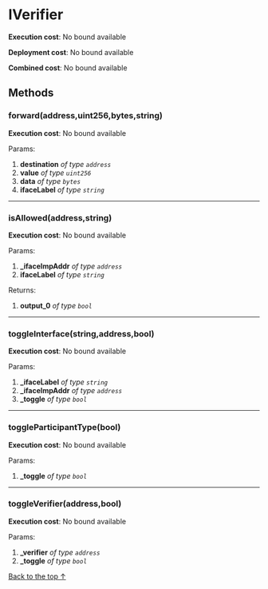 # IVerifier


**Execution cost**: No bound available

**Deployment cost**: No bound available

**Combined cost**: No bound available




## Methods
### forward(address,uint256,bytes,string)


**Execution cost**: No bound available


Params:

1. **destination** *of type `address`*
2. **value** *of type `uint256`*
3. **data** *of type `bytes`*
4. **ifaceLabel** *of type `string`*


--- 
### isAllowed(address,string)


**Execution cost**: No bound available


Params:

1. **_ifaceImpAddr** *of type `address`*
2. **ifaceLabel** *of type `string`*

Returns:


1. **output_0** *of type `bool`*

--- 
### toggleInterface(string,address,bool)


**Execution cost**: No bound available


Params:

1. **_ifaceLabel** *of type `string`*
2. **_ifaceImpAddr** *of type `address`*
3. **_toggle** *of type `bool`*


--- 
### toggleParticipantType(bool)


**Execution cost**: No bound available


Params:

1. **_toggle** *of type `bool`*


--- 
### toggleVerifier(address,bool)


**Execution cost**: No bound available


Params:

1. **_verifier** *of type `address`*
2. **_toggle** *of type `bool`*


[Back to the top ↑](#iverifier)
